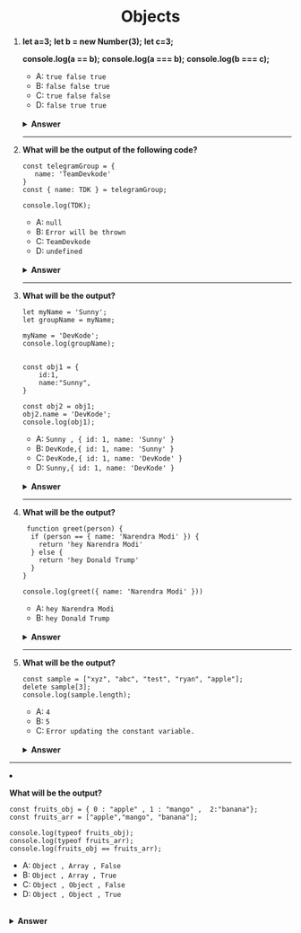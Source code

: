 <div align="center">
<h1>Objects</h1>
</div>

 <ol>

<li>

**let a=3;**
**let b = new Number(3);**
**let c=3;**

**console.log(a == b);**
**console.log(a === b);**
**console.log(b === c);**

- A: `true false true`
- B: `false false true`
- C: `true false false`
- D: `false true true`

<br/>
<details>
<summary><b>Answer</b></summary>
<p>

#### Option: C

</p>
</details>
</li>

---

<li>

**What will be the output of the following code?**

```JS
const telegramGroup = {
   name: 'TeamDevkode'
}
const { name: TDK } = telegramGroup;

console.log(TDK);
```

- A: `null`
- B: `Error will be thrown`
- C: `TeamDevkode`
- D: `undefined`

<br/>
<details>
<summary><b>Answer</b></summary>
<p>

#### Option: C

</p>
</details>
</li>

---

 <li>

**What will be the output?**

```JS
let myName = 'Sunny';
let groupName = myName;

myName = 'DevKode';
console.log(groupName);


const obj1 = {
    id:1,
    name:"Sunny",
}

const obj2 = obj1;
obj2.name = 'DevKode';
console.log(obj1);
```

- A: `Sunny , { id: 1, name: 'Sunny' }`
- B: `DevKode,{ id: 1, name: 'Sunny' }`
- C: `DevKode,{ id: 1, name: 'DevKode' }`
- D: `Sunny,{ id: 1, name: 'DevKode' }`

<br/>
<details>
<summary><b>Answer</b></summary>
<p>

#### Option: D

</p>
</details>
</li>

---

<li>

**What will be the output?**

```JS
 function greet(person) {
  if (person == { name: 'Narendra Modi' }) {
    return 'hey Narendra Modi'
  } else {
    return 'hey Donald Trump'
  }
}

console.log(greet({ name: 'Narendra Modi' }))
```

- A: `hey Narendra Modi`
- B: `hey Donald Trump`

<br/>
<details>
<summary><b>Answer</b></summary>
<p>

#### Option: B

</p>
</details>
</li>

---

<li>

**What will be the output?**

```JS
const sample = ["xyz", "abc", "test", "ryan", "apple"];
delete sample[3];
console.log(sample.length);
```

- A: `4`
- B: `5`
- C: `Error updating the constant variable.`

<br/>
<details>
<summary><b>Answer</b></summary>
<p>

#### Option: B

</p>
</details>
</li>

</ol>

---

<li>

**What will be the output?**

```JS
const fruits_obj = { 0 : "apple" , 1 : "mango" ,  2:"banana"};
const fruits_arr = ["apple","mango", "banana"];

console.log(typeof fruits_obj);
console.log(typeof fruits_arr);
console.log(fruits_obj == fruits_arr);
``` 

- A: `Object , Array , False`
- B: `Object , Array , True`
- C: `Object , Object , False`
- D: `Object , Object , True`

<br/>
<details>
<summary><b>Answer</b></summary>
<p>

#### Option: C

</p>
</details>
</li>

</ol>
